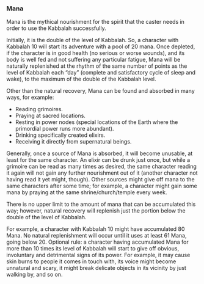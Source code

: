 ### Mana

Mana is the mythical nourishment for the spirit that the caster needs in order
to use the Kabbalah successfully.

Initially, it is the double of the level of Kabbalah. So, a character with
Kabbalah 10 will start its adventure with a pool of 20 mana.
Once depleted, if the character is in good health (no serious or worse wounds),
and its body is well fed and not suffering any particular fatigue, Mana will be
naturally replenished at the rhythm of the same number of points as the level of
Kabbalah each “day” (complete and satisfactory cycle of sleep and wake), to the
maximum of the double of the Kabbalah level.

Other than the natural recovery, Mana can be found and absorbed in many ways, for example:

* Reading grimoires.
* Praying at sacred locations.
* Resting in power nodes (special locations of the Earth where the primordial power runs more abundant).
* Drinking specifically created elixirs.
* Receiving it directly from supernatural beings.

Generally, once a source of Mana is absorbed, it will become unusable, at least
for the same character. An elixir can be drunk just once, but while a grimoire
can be read as many times as desired, the same character reading it again will
not gain any further nourishment out of it (another character not having read it
yet might, though). Other sources might give off mana to the same characters
after some time; for example, a character might gain some mana by praying at the
same shrine/church/temple every week.

There is no upper limit to the amount of mana that can be accumulated this way;
however, natural recovery will replenish just the portion below the double of the
level of Kabbalah. 

For example, a character with Kabbalah 10 might have accumulated 80 Mana. No
natural replenishment will occur until it uses at least 61 Mana, going below 20.
Optional rule: a character having accumulated Mana for more than 10 times its
level of Kabbalah will start to give off obvious, involuntary and detrimental
signs of its power. For example, it may cause skin burns to people it comes in
touch with, its voice might become unnatural and scary, it might break delicate
objects in its vicinity by just walking by, and so on.


